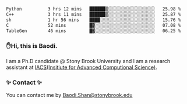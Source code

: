 <!--START_SECTION:waka-->

```txt
Python          3 hrs 12 mins   ██████▒░░░░░░░░░░░░░░░░░░   25.98 %
C++             3 hrs 11 mins   ██████▒░░░░░░░░░░░░░░░░░░   25.87 %
sh              1 hr 56 mins    ████░░░░░░░░░░░░░░░░░░░░░   15.76 %
C               52 mins         █▓░░░░░░░░░░░░░░░░░░░░░░░   07.08 %
TableGen        46 mins         █▓░░░░░░░░░░░░░░░░░░░░░░░   06.25 %
```

<!--END_SECTION:waka-->

### ✋Hi, this is Baodi. 

I am a Ph.D candidate @ Stony Brook University and I am a research assistant at [IACS(Insitiute for Advanced Computional Science)](https://iacs.stonybrook.edu/).

### ✨ Contact ✨

You can contact me by [Baodi.Shan@stonybrook.edu](mailto:Baodi.Shan@stonybrook.edu)





<!--
[![Anurag's GitHub stats](https://github-readme-stats.vercel.app/api?username=lwshanbd&theme=jolly&show_icons=true&count_private=true&include_all_commits=true)](https://github.com/anuraghazra/github-readme-stats)
**lwshanbd/lwshanbd** is a ✨ _special_ ✨ repository because its `README.md` (this file) appears on your GitHub profile.

Here are some ideas to get you started:

- 🔭 I’m currently working on ...
- 🌱 I’m currently learning ...
- 👯 I’m looking to collaborate on ...
- 🤔 I’m looking for help with ...
- 💬 Ask me about ...
- 📫 How to reach me: ...
- 😄 Pronouns: ...
- ⚡ Fun fact: ...
-->
